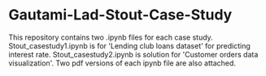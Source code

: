 # Gautami-Lad-Stout-Case-Study
This repository contains two .ipynb files for each case study. 
Stout_casestudy1.ipynb is for 'Lending club loans dataset' for predicting interest rate.
Stout_casestudy2.ipynb is solution for 'Customer orders data visualization'.
Two pdf versions of each ipynb file are also attached.
